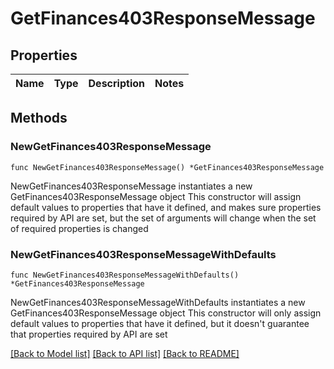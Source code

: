 # GetFinances403ResponseMessage

## Properties

Name | Type | Description | Notes
------------ | ------------- | ------------- | -------------

## Methods

### NewGetFinances403ResponseMessage

`func NewGetFinances403ResponseMessage() *GetFinances403ResponseMessage`

NewGetFinances403ResponseMessage instantiates a new GetFinances403ResponseMessage object
This constructor will assign default values to properties that have it defined,
and makes sure properties required by API are set, but the set of arguments
will change when the set of required properties is changed

### NewGetFinances403ResponseMessageWithDefaults

`func NewGetFinances403ResponseMessageWithDefaults() *GetFinances403ResponseMessage`

NewGetFinances403ResponseMessageWithDefaults instantiates a new GetFinances403ResponseMessage object
This constructor will only assign default values to properties that have it defined,
but it doesn't guarantee that properties required by API are set


[[Back to Model list]](../README.md#documentation-for-models) [[Back to API list]](../README.md#documentation-for-api-endpoints) [[Back to README]](../README.md)


